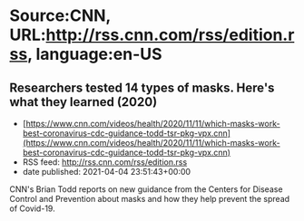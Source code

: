 # Source:CNN, URL:http://rss.cnn.com/rss/edition.rss, language:en-US

## Researchers tested 14 types of masks. Here's what they learned (2020)
 - [https://www.cnn.com/videos/health/2020/11/11/which-masks-work-best-coronavirus-cdc-guidance-todd-tsr-pkg-vpx.cnn](https://www.cnn.com/videos/health/2020/11/11/which-masks-work-best-coronavirus-cdc-guidance-todd-tsr-pkg-vpx.cnn)
 - RSS feed: http://rss.cnn.com/rss/edition.rss
 - date published: 2021-04-04 23:51:43+00:00

CNN's Brian Todd reports on new guidance from the Centers for Disease Control and Prevention about masks and how they help prevent the spread of Covid-19.

